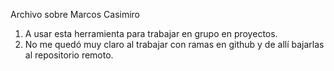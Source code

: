 Archivo sobre Marcos Casimiro
1. A usar esta herramienta para trabajar en grupo en proyectos.
2. No me quedó muy claro al trabajar con ramas en github y de allí bajarlas al repositorio remoto.